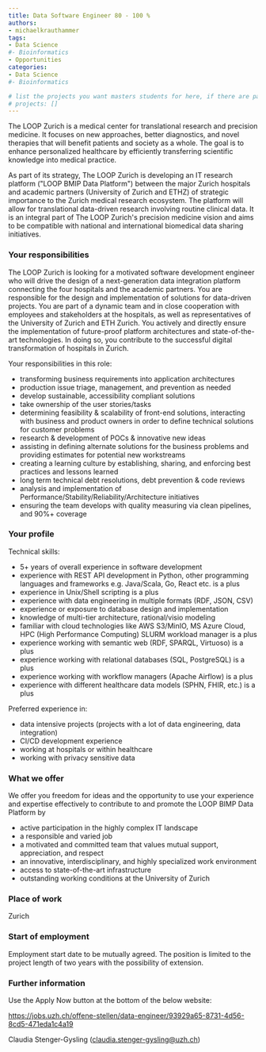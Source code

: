 ```yaml
---
title: Data Software Engineer 80 - 100 % 
authors:
- michaelkrauthammer
tags: 
- Data Science
#- Bioinformatics
- Opportunities
categories:
- Data Science
#- Bioinformatics

# list the projects you want masters students for here, if there are pages for them
# projects: []
---
```

The LOOP Zurich is a medical center for translational research and precision medicine. It focuses on new approaches, better diagnostics, and novel therapies that will benefit patients and society as a whole. The goal is to enhance personalized healthcare by efficiently transferring scientific knowledge into medical practice.

As part of its strategy, The LOOP Zurich is developing an IT research platform ("LOOP BMIP Data Platform") between the major Zurich hospitals and academic partners (University of Zurich and ETHZ) of strategic importance to the Zurich medical research ecosystem. The platform will allow for translational data-driven research involving routine clinical data. It is an integral part of The LOOP Zurich's precision medicine vision and aims to be compatible with national and international biomedical data sharing initiatives.

### Your responsibilities

The LOOP Zurich is looking for a motivated software development engineer who will drive the design of a next-generation data integration platform connecting the four hospitals and the academic partners. You are responsible for the design and implementation of solutions for data-driven projects. You are part of a dynamic team and in close cooperation with employees and stakeholders at the hospitals, as well as representatives of the University of Zurich and ETH Zurich. You actively and directly ensure the implementation of future-proof platform architectures and state-of-the-art technologies. In doing so, you contribute to the successful digital transformation of hospitals in Zurich.

Your responsibilities in this role:

<ul>
    <li>transforming business requirements into application architectures</li>
    <li>production issue triage, management, and prevention as needed</li>
    <li>develop sustainable, accessibility compliant solutions</li>
    <li>take ownership of the user stories/tasks</li>
    <li>determining feasibility & scalability of front-end solutions, interacting with business and product owners in order to define technical solutions for customer problems</li>
    <li>research & development of POCs & innovative new ideas</li>
    <li>assisting in defining alternate solutions for the business problems and providing estimates for potential new workstreams</li>
    <li>creating a learning culture by establishing, sharing, and enforcing best practices and lessons learned</li>
    <li>long term technical debt resolutions, debt prevention & code reviews</li>
    <li>analysis and implementation of Performance/Stability/Reliability/Architecture initiatives</li>
    <li>ensuring the team develops with quality measuring via clean pipelines, and 90%+ coverage</li>
</ul>

### Your profile
Technical skills:
<ul>
    <li>5+ years of overall experience in software development</li>
    <li>experience with REST API development in Python, other programming languages and frameworks e.g. Java/Scala, Go, React etc. is a plus</li>
    <li>experience in Unix/Shell scripting is a plus</li>
    <li>experience with data engineering in multiple formats (RDF, JSON, CSV)</li>
    <li>experience or exposure to database design and implementation</li>
    <li>knowledge of multi-tier architecture, rational/visio modeling</li>
    <li>familiar with cloud technologies like AWS S3/MinIO, MS Azure Cloud, HPC (High Performance Computing) SLURM workload manager is a plus</li>
    <li>experience working with semantic web (RDF, SPARQL, Virtuoso) is a plus</li>
    <li>experience working with relational databases (SQL, PostgreSQL) is a plus</li>
    <li>experience working with workflow managers (Apache Airflow) is a plus</li>
    <li>experience with different healthcare data models (SPHN, FHIR, etc.) is a plus</li>
</ul>


Preferred experience in:
<ul>
    <li>data intensive projects (projects with a lot of data engineering, data integration)</li>
    <li>CI/CD development experience</li>
    <li>working at hospitals or within healthcare</li>
    <li>working with privacy sensitive data</li>
</ul>

### What we offer
We offer you freedom for ideas and the opportunity to use your experience and expertise effectively to contribute to and promote the LOOP BIMP Data Platform by
<ul>
    <li>active participation in the highly complex IT landscape</li>
    <li>a responsible and varied job</li>
    <li>a motivated and committed team that values mutual support, appreciation, and respect</li>
    <li>an innovative, interdisciplinary, and highly specialized work environment</li>
    <li>access to state-of-the-art infrastructure</li>
    <li>outstanding working conditions at the University of Zurich</li>
</ul>

### Place of work
Zurich

### Start of employment
Employment start date to be mutually agreed. The position is limited to the project length of two years with the possibility of extension. 

### Further information

Use the Apply Now button at the bottom of the below website: 

https://jobs.uzh.ch/offene-stellen/data-engineer/93929a65-8731-4d56-8cd5-471eda1c4a19

 Claudia Stenger-Gysling (claudia.stenger-gysling@uzh.ch) 

